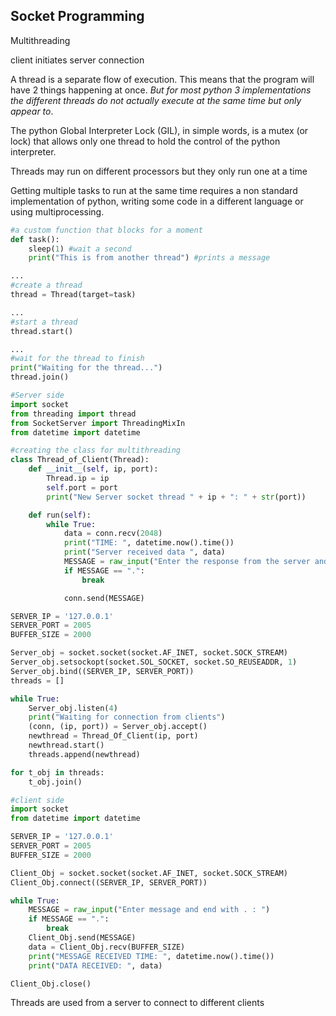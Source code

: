 
## Socket Programming

Multithreading

client initiates server connection

A thread is a separate flow of execution. This means that the program will have 2 things happening at once. *But for most python 3 implementations the different threads do not actually execute at the same time but only appear to*.

The python Global Interpreter Lock (GIL), in simple words, is a mutex (or lock) that allows only one thread to hold the control of the python interpreter.

Threads may run on different processors but they only run one at a time

Getting multiple tasks to run at the same time requires a non standard implementation of python, writing some code in a different language or using multiprocessing.

```python
#a custom function that blocks for a moment
def task():
	sleep(1) #wait a second
	print("This is from another thread") #prints a message
```

```python
...
#create a thread
thread = Thread(target=task)

...
#start a thread
thread.start()

...
#wait for the thread to finish
print("Waiting for the thread...")
thread.join()
```

```python
#Server side
import socket
from threading import thread
from SocketServer import ThreadingMixIn
from datetime import datetime

#creating the class for multithreading
class Thread_of_Client(Thread):
	def __init__(self, ip, port):
		Thread.ip = ip
		self.port = port
		print("New Server socket thread " + ip + ": " + str(port))

	def run(self):
		while True:
			data = conn.recv(2048)
			print("TIME: ", datetime.now().time())
			print("Server received data ", data)
			MESSAGE = raw_input("Enter the response from the server and end with .: ")
			if MESSAGE == ".":
				break

			conn.send(MESSAGE)

SERVER_IP = '127.0.0.1'
SERVER_PORT = 2005
BUFFER_SIZE = 2000

Server_obj = socket.socket(socket.AF_INET, socket.SOCK_STREAM)
Server_obj.setsockopt(socket.SOL_SOCKET, socket.SO_REUSEADDR, 1)
Server_obj.bind((SERVER_IP, SERVER_PORT))
threads = []

while True:
	Server_obj.listen(4)
	print("Waiting for connection from clients")
	(conn, (ip, port)) = Server_obj.accept()
	newthread = Thread_Of_Client(ip, port)
	newthread.start()
	threads.append(newthread)

for t_obj in threads:
	t_obj.join()
```

```python
#client side
import socket
from datetime import datetime

SERVER_IP = '127.0.0.1'
SERVER_PORT = 2005
BUFFER_SIZE = 2000

Client_Obj = socket.socket(socket.AF_INET, socket.SOCK_STREAM)
Client_Obj.connect((SERVER_IP, SERVER_PORT))

while True:
	MESSAGE = raw_input("Enter message and end with . : ")
	if MESSAGE == ".":
		break
	Client_Obj.send(MESSAGE)
	data = Client_Obj.recv(BUFFER_SIZE)
	print("MESSAGE RECEIVED TIME: ", datetime.now().time())
	print("DATA RECEIVED: ", data)

Client_Obj.close()
```

Threads are used from a server to connect to different clients